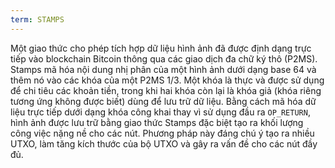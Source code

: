 ```yaml
---
term: STAMPS
---
```


Một giao thức cho phép tích hợp dữ liệu hình ảnh đã được định dạng trực tiếp vào blockchain Bitcoin thông qua các giao dịch đa chữ ký thô (P2MS). Stamps mã hóa nội dung nhị phân của một hình ảnh dưới dạng base 64 và thêm nó vào các khóa của một P2MS 1/3. Một khóa là thực và được sử dụng để chi tiêu các khoản tiền, trong khi hai khóa còn lại là khóa giả (khóa riêng tương ứng không được biết) dùng để lưu trữ dữ liệu. Bằng cách mã hóa dữ liệu trực tiếp dưới dạng khóa công khai thay vì sử dụng đầu ra `OP_RETURN`, hình ảnh được lưu trữ bằng giao thức Stamps đặc biệt tạo ra khối lượng công việc nặng nề cho các nút. Phương pháp này đáng chú ý tạo ra nhiều UTXO, làm tăng kích thước của bộ UTXO và gây ra vấn đề cho các nút đầy đủ.